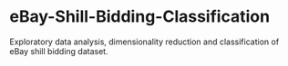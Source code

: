 # eBay-Shill-Bidding-Classification
Exploratory data analysis, dimensionality reduction and classification of eBay shill bidding dataset.
